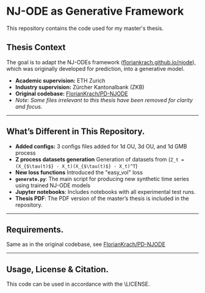 # NJ-ODE as Generative Framework

This repository contains the code used for my master's thesis.

## Thesis Context

The goal is to adapt the NJ-ODEs framework ([floriankrach.github.io/njode](https://floriankrach.github.io/njode)), which was originally developed for prediction, into a generative model.

- **Academic supervision:** ETH Zurich
- **Industry supervision:** Zürcher Kantonalbank (ZKB)
- **Original codebase:** [FlorianKrach/PD-NJODE](https://github.com/FlorianKrach/PD-NJODE)
- *Note: Some files irrelevant to this thesis have been removed for clarity and focus.*

---

## What’s Different in This Repository. 

- **Added configs:** 3 configs files added for 1d OU, 3d OU, and 1d GMB process 
- **Z process datasets generation** Generation of datasets from (`Z_t = (X_{$\tau(t)$} - X_t)(X_{$\tau(t)$} - X_t)^T`)
- **New loss functions** Introduced the "easy_vol" loss
- **`generate.py`**: The main script for producing new synthetic time series using trained NJ-ODE models
- **Jupyter notebooks**: Includes notebooks with all experimental test runs.
- **Thesis PDF**: The PDF version of the master’s thesis is included in the repository.

---  
## Requirements. 
Same as in the original codebase, see [FlorianKrach/PD-NJODE](https://github.com/FlorianKrach/PD-NJODE) 

---   
## Usage, License & Citation.  
This code can be used in accordance with the \LICENSE.




